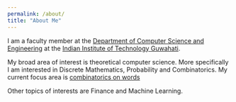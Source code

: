```yaml
---
permalink: /about/
title: "About Me"
---
```


I am a faculty member at the [Department of Computer Science and Engineering](https://www.iitg.ac.in/cse) at the [Indian Institute of Technology Guwahati](https://www.iitg.ac.in).


My broad area of interest is theoretical computer science. More specifically I am interested in Discrete Mathematics, Probability and Combinatorics.  My current focus area is [combinatorics on words](https://www.i2m.univ-amu.fr/wiki/Combinatorics-on-Words-seminar/lectures) 


Other topics of interests are Finance and Machine Learning.
